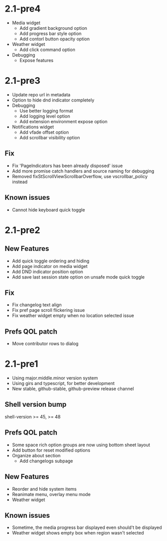 <!-- markdownlint-disable-file MD025, MD024 -->
# 2.1-pre4
<!-- @BuildNumber: 4 -->
<!-- @Includes: [] -->
<!-- @Date: "2025-1-31 20:39:00 KST" -->

- Media widget
  - Add gradient background option
  - Add progress bar style option
  - Add contorl button opacity option
- Weather widget
  - Add click command option
- Debugging
  - Expose features

# 2.1-pre3
<!-- @BuildNumber: 3 -->
<!-- @Includes: [] -->
<!-- @Date: "2025-1-31 20:39:00 KST" -->

- Update repo url in metadata
- Option to hide dnd indicator completely
- Debugging
  - Use better logging format
  - Add logging level option
  - Add extension environment expose option
- Notifications widget
  - Add vfade offset option
  - Add scrollbar visibility option

## Fix

- Fix 'PageIndicators has been already disposed' issue
- Add more promise catch handlers and source naming for debugging
- Removed fixStScrollViewScrollbarOverflow, use vscrollbar_policy instead

## Known issues

- Cannot hide keyboard quick toggle

# 2.1-pre2
<!-- @BuildNumber: 2 -->
<!-- @Includes: [] -->
<!-- @Date: "2025-1-23 00:40:00 KST" -->

## New Features

- Add quick toggle ordering and hiding
- Add page indicator on media widget
- Add DND indicator position option
- Add save last session state option on unsafe mode quick toggle

## Fix

- Fix changelog text align
- Fix pref page scroll flickering issue
- Fix weather widget empty when no location selected issue

## Prefs QOL patch

- Move contributor rows to dialog

# 2.1-pre1
<!-- @BuildNumber: 1 -->
<!-- @Includes: [] -->
<!-- @Date: "2025-1-22 13:16:00 KST" -->

- Using major.middle.minor version system
- Using girs and typescript, for better development
- New stable, github-stable, github-preview release channel

## Shell version bump

shell-version >= 45, >= 48

## Prefs QOL patch

- Some space rich option groups are now using bottom sheet layout
- Add button for reset modified options
- Organize about section
  - Add changelogs subpage

## New Features

- Reorder and hide system items
- Reanimate menu, overlay menu mode
- Weather widget

## Known issues

- Sometime, the media progress bar displayed even should't be displayed
- Weather widget shows empty box when region wasn't selected
